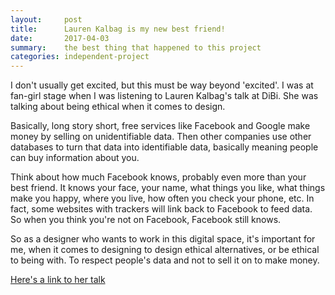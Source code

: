```yaml
---
layout:     post
title:      Lauren Kalbag is my new best friend!
date:       2017-04-03
summary:    the best thing that happened to this project
categories: independent-project
---
```

I don't usually get excited, but this must be way beyond 'excited'. I was at fan-girl stage when I was listening to Lauren Kalbag's talk at DiBi. She was talking about being ethical when it comes to design.

Basically, long story short, free services like Facebook and Google make money by selling on unidentifiable data. Then other companies use other databases to turn that data into identifiable data, basically meaning people can buy information about you.

Think about how much Facebook knows, probably even more than your best friend. It knows your face, your name, what things you like, what things make you happy, where you live, how often you check your phone, etc. In fact, some websites with trackers will link back to Facebook to feed data. So when you think you're not on Facebook, Facebook still knows.

So as a designer who wants to work in this digital space, it's important for me, when it comes to designing to design ethical alternatives, or be ethical to being with. To respect people's data and not to sell it on to make money.

[Here's a link to her talk](https://laurakalbag.com/you-wont-believe-what-happens-next/)
